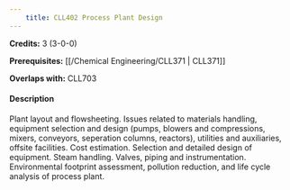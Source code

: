 ```yaml
---
    title: CLL402 Process Plant Design
---
```

**Credits:** 3 (3-0-0)



**Prerequisites:** [[/Chemical Engineering/CLL371 | CLL371]]

**Overlaps with:** CLL703

#### Description 
Plant layout and flowsheeting. Issues related to materials handling, equipment selection and design (pumps, blowers and compressions, mixers, conveyors, seperation columns, reactors), utilities and auxiliaries, offsite facilities. Cost estimation. Selection and detailed design of equipment. Steam handling. Valves, piping and instrumentation. Environmental footprint assessment, pollution reduction, and life cycle analysis of process plant.